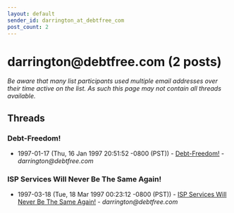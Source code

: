 ```yaml
---
layout: default
sender_id: darrington_at_debtfree_com
post_count: 2
---
```


# darrington<span>@</span>debtfree.com (2 posts)

_Be aware that many list participants used multiple email addresses over their time active on the list. As such this page may not contain all threads available._

## Threads

### Debt-Freedom!
+ 1997-01-17 (Thu, 16 Jan 1997 20:51:52 -0800 (PST)) - [Debt-Freedom!](/archive/1997/01/450f49ebc5e0854d4607532d6bb1b7c700dde46f9b59def42dd1074a7812362e) - _darrington@debtfree.com_

### ISP Services Will Never Be The Same Again!
+ 1997-03-18 (Tue, 18 Mar 1997 00:23:12 -0800 (PST)) - [ISP Services Will Never Be The Same Again!](/archive/1997/03/616dffcf1f0731a6f6beb66b4e0e4a5a1eb0cf075070092f0304c08d4bd75d13) - _darrington@debtfree.com_

